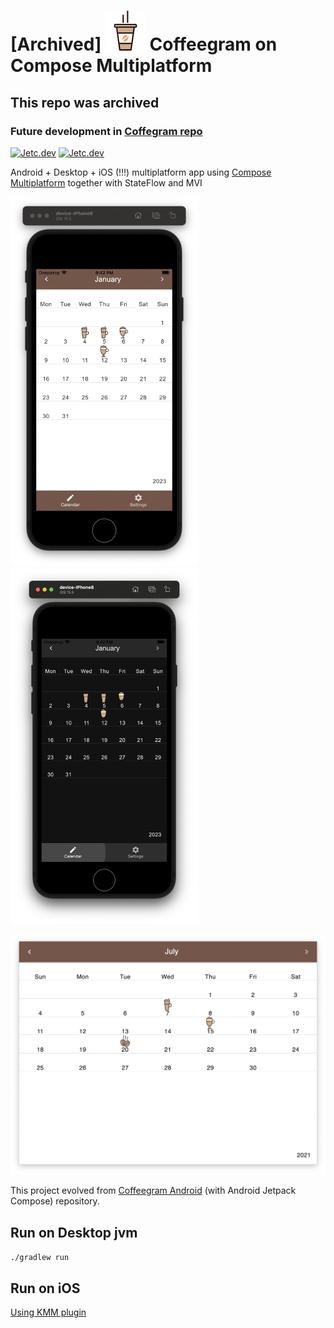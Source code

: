 # [Archived] ![](images/icon.png) Coffeegram on Compose Multiplatform

## This repo was archived

### Future development in [Coffegram repo](https://github.com/phansier/Coffeegram)

<!---
[![Compose Version](https://img.shields.io/badge/Compose%20Multiplatform-1.5.10-yellow)](https://github.com/JetBrains/compose-multiplatform)
[![Kotlin Version](https://img.shields.io/badge/Kotlin-1.9.20-blue.svg)](https://kotlinlang.org)
[![CI checks](https://github.com/phansier/Coffeegram-Compose-Multiplatform/actions/workflows/verify.yml/badge.svg)](https://github.com/phansier/Coffeegram-Compose-Multiplatform/actions/workflows/verify.yml)
-->
[![Jetc.dev](https://img.shields.io/badge/jetc.dev-77-blue)](https://jetc.dev/issues/077.html)
[![Jetc.dev](https://img.shields.io/badge/jetc.dev-130-blue)](https://jetc.dev/issues/130.html)




Android + Desktop + iOS (!!!) multiplatform app using [Compose Multiplatform](https://github.com/JetBrains/compose-jb) together with StateFlow and MVI

<img src="images/ios.png" alt="drawing" width="300"/>
<img src="images/ios_dark.png" alt="drawing" width="300"/>

![](images/desktop.png)

This project evolved from [Coffeegram Android](https://github.com/phansier/Coffeegram) (with Android Jetpack Compose) repository.

## Run on Desktop jvm
`./gradlew run`

## Run on iOS
[Using KMM plugin](https://github.com/JetBrains/compose-multiplatform-ios-android-template#on-ios)
